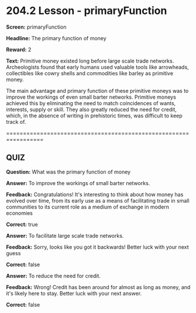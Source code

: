 # 204.2 Lesson - primaryFunction

**Screen:** primaryFunction

**Headline:** The primary function of money

**Reward:** 2

**Text:** Primitive money existed long before large scale trade networks. Archeologists found that early humans used valuable tools like arrowheads, collectibles like cowry shells and commodities like barley as primitive money.

The main advantage and primary function of these primitive moneys was to improve the workings of even small barter networks. Primitive moneys achieved this by eliminating the need to match coincidences of wants, interests, supply or skill. They also greatly reduced the need for credit, which, in the absence of writing in prehistoric times, was difficult to keep track of.


=================================================================

## QUIZ

**Question:** What was the primary function of money


**Answer:** To improve the workings of small barter networks.

**Feedback:** Congratulations! It&#x27;s interesting to think about how money has evolved over time, from its early use as a means of facilitating trade in small communities to its current role as a medium of exchange in modern economies

**Correct:** true

**Answer:** To facilitate large scale trade networks.

**Feedback:** Sorry, looks like you got it backwards! Better luck with your next guess

**Correct:** false

**Answer:** To reduce the need for credit.

**Feedback:** Wrong! Credit has been around for almost as long as money, and it&#x27;s likely here to stay. Better luck with your next answer.

**Correct:** false


<figure><img src="../.gitbook/assets/204-02.png" alt=""><figcaption></figcaption></figure>

